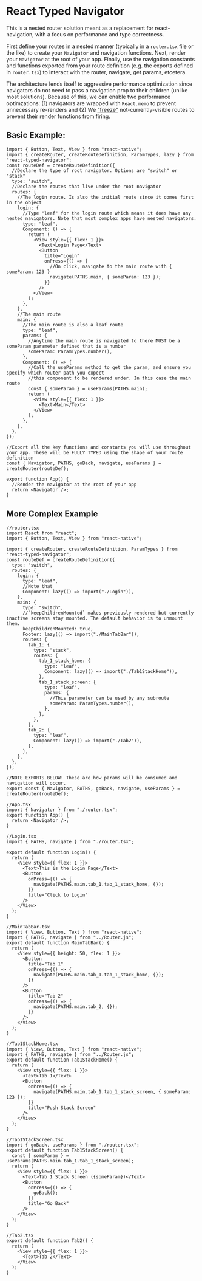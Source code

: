 # React Typed Navigator

This is a nested router solution meant as a replacement for react-navigation, with a focus on performance and type correctness.

First define your routes in a nested manner (typically in a `router.tsx` file or the like) to create your `Navigator` and navigation functions. Next, render your `Navigator` at the root of your app. Finally, use the navigation constants and functions exported from your route definition (e.g. the exports defined in `router.tsx`) to interact with the router, navigate, get params, etcetera.

The architecture lends itself to aggressive performance optimization since navigators do not need
to pass a navigation prop to their children (unlike most solutions). Because of this, we can enable two performance optimzations: (1) navigators are wrapped with `React.memo` to prevent
unnecessary re-renders and (2) We ["freeze"](https://www.npmjs.com/package/react-freeze) not-currently-visible routes to prevent their render functions from firing.

## Basic Example:

```tsx
import { Button, Text, View } from "react-native";
import { createRouter, createRouteDefinition, ParamTypes, lazy } from "react-typed-navigator";
const routeDef = createRouteDefinition({
  //Declare the type of root navigator. Options are "switch" or "stack"
  type: "switch",
  //Declare the routes that live under the root navigator
  routes: {
    //The login route. Is also the initial route since it comes first in the object
    login: {
      //Type "leaf" for the login route which means it does have any nested navigators. Note that most complex apps have nested navigators.
      type: "leaf",
      Component: () => {
        return (
          <View style={{ flex: 1 }}>
            <Text>Login Page</Text>
            <Button
              title="Login"
              onPress={() => {
                //On click, navigate to the main route with { someParam: 123 }
                navigate(PATHS.main, { someParam: 123 });
              }}
            />
          </View>
        );
      },
    },
    //The main route
    main: {
      //The main route is also a leaf route
      type: "leaf",
      params: {
        //Anytime the main route is navigated to there MUST be a someParam parameter defined that is a number
        someParam: ParamTypes.number(),
      },
      Component: () => {
        //Call the useParams method to get the param, and ensure you specify which router path you expect
        //this component to be rendered under. In this case the main route
        const { someParam } = useParams(PATHS.main);
        return (
          <View style={{ flex: 1 }}>
            <Text>Main</Text>
          </View>
        );
      },
    },
  },
});

//Export all the key functions and constants you will use throughout your app. These will be FULLY TYPED using the shape of your route definition
const { Navigator, PATHS, goBack, navigate, useParams } = createRouter(routeDef);

export function App() {
  //Render the navigator at the root of your app
  return <Navigator />;
}
```

## More Complex Example

```tsx
//router.tsx
import React from "react";
import { Button, Text, View } from "react-native";

import { createRouter, createRouteDefinition, ParamTypes } from "react-typed-navigator";
const routeDef = createRouteDefinition({
  type: "switch",
  routes: {
    login: {
      type: "leaf",
      //Note that
      Component: lazy(() => import("./Login")),
    },
    main: {
      type: "switch",
      //`keepChildrenMounted` makes previously rendered but currently inactive screens stay mounted. The default behavior is to unmount them.
      keepChildrenMounted: true,
      Footer: lazy(() => import("./MainTabBar")),
      routes: {
        tab_1: {
          type: "stack",
          routes: {
            tab_1_stack_home: {
              type: "leaf",
              Component: lazy(() => import("./Tab1StackHome")),
            },
            tab_1_stack_screen: {
              type: "leaf",
              params: {
                //This parameter can be used by any subroute
                someParam: ParamTypes.number(),
              },
            },
          },
        },
        tab_2: {
          type: "leaf",
          Component: lazy(() => import("./Tab2")),
        },
      },
    },
  },
});

//NOTE EXPORTS BELOW! These are how params will be consumed and navigation will occur.
export const { Navigator, PATHS, goBack, navigate, useParams } = createRouter(routeDef);

//App.tsx
import { Navigator } from "./router.tsx";
export function App() {
  return <Navigator />;
}

//Login.tsx
import { PATHS, navigate } from "./router.tsx";

export default function Login() {
  return (
    <View style={{ flex: 1 }}>
      <Text>This is the Login Page</Text>
      <Button
        onPress={() => {
          navigate(PATHS.main.tab_1.tab_1_stack_home, {});
        }}
        title="Click to Login"
      />
    </View>
  );
}

//MainTabBar.tsx
import { View, Button, Text } from "react-native";
import { PATHS, navigate } from "../Router.js";
export default function MainTabBar() {
  return (
    <View style={{ height: 50, flex: 1 }}>
      <Button
        title="Tab 1"
        onPress={() => {
          navigate(PATHS.main.tab_1.tab_1_stack_home, {});
        }}
      />
      <Button
        title="Tab 2"
        onPress={() => {
          navigate(PATHS.main.tab_2, {});
        }}
      />
    </View>
  );
}

//Tab1StackHome.tsx
import { View, Button, Text } from "react-native";
import { PATHS, navigate } from "../Router.js";
export default function Tab1StackHome() {
  return (
    <View style={{ flex: 1 }}>
      <Text>Tab 1</Text>
      <Button
        onPress={() => {
          navigate(PATHS.main.tab_1.tab_1_stack_screen, { someParam: 123 });
        }}
        title="Push Stack Screen"
      />
    </View>
  );
}

//Tab1StackScreen.tsx
import { goBack, useParams } from "./router.tsx";
export default function Tab1StackScreen() {
  const { someParam } = useParams(PATHS.main.tab_1.tab_1_stack_screen);
  return (
    <View style={{ flex: 1 }}>
      <Text>Tab 1 Stack Screen ({someParam})</Text>
      <Button
        onPress={() => {
          goBack();
        }}
        title="Go Back"
      />
    </View>
  );
}

//Tab2.tsx
export default function Tab2() {
  return (
    <View style={{ flex: 1 }}>
      <Text>Tab 2</Text>
    </View>
  );
}
```
